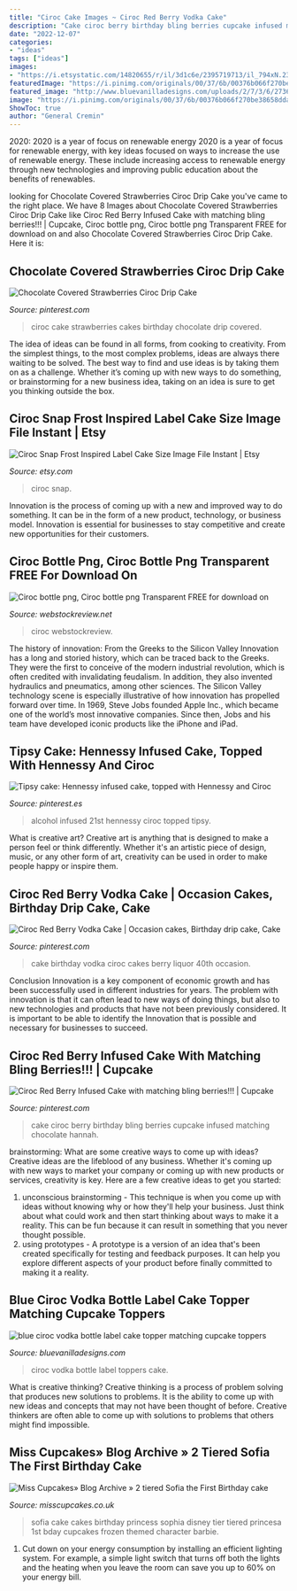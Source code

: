 ```yaml
---
title: "Ciroc Cake Images ~ Ciroc Red Berry Vodka Cake"
description: "Cake ciroc berry birthday bling berries cupcake infused matching chocolate hannah"
date: "2022-12-07"
categories:
- "ideas"
tags: ["ideas"]
images:
- "https://i.etsystatic.com/14820655/r/il/3d1c6e/2395719713/il_794xN.2395719713_p251.jpg"
featuredImage: "https://i.pinimg.com/originals/00/37/6b/00376b066f270be38658ddaef95ad9c1.jpg"
featured_image: "http://www.bluevanilladesigns.com/uploads/2/7/3/6/27364225/s428168735887464601_p426_i78_w640.jpeg"
image: "https://i.pinimg.com/originals/00/37/6b/00376b066f270be38658ddaef95ad9c1.jpg"
ShowToc: true
author: "General Cremin"
---
```



2020: 2020 is a year of focus on renewable energy
2020 is a year of focus for renewable energy, with key ideas focused on ways to increase the use of renewable energy. These include increasing access to renewable energy through new technologies and improving public education about the benefits of renewables.

	

		
looking for Chocolate Covered Strawberries Ciroc Drip Cake you've came to the right place. We have 8 Images about Chocolate Covered Strawberries Ciroc Drip Cake like Ciroc Red Berry Infused Cake with matching bling berries!!! | Cupcake, Ciroc bottle png, Ciroc bottle png Transparent FREE for download on and also Chocolate Covered Strawberries Ciroc Drip Cake. Here it is:
		
    
## Chocolate Covered Strawberries Ciroc Drip Cake

<img loading=lazy src="https://i.pinimg.com/originals/86/a9/34/86a9348b3de5aa744199334b225cb07a.jpg" onerror="this.onerror=null;this.src='https://tse1.mm.bing.net/th?id=OIP.I8I57TwsP4NbpQKWzQTUIQHaMe&amp;pid=15.1';" alt="Chocolate Covered Strawberries Ciroc Drip Cake">

_Source: pinterest.com_

>ciroc cake strawberries cakes birthday chocolate drip covered. 

	

The idea of ideas can be found in all forms, from cooking to creativity. From the simplest things, to the most complex problems, ideas are always there waiting to be solved. The best way to find and use ideas is by taking them on as a challenge. Whether it’s coming up with new ways to do something, or brainstorming for a new business idea, taking on an idea is sure to get you thinking outside the box.

    
## Ciroc Snap Frost Inspired Label Cake Size Image File Instant | Etsy

<img loading=lazy src="https://i.etsystatic.com/14820655/r/il/3d1c6e/2395719713/il_794xN.2395719713_p251.jpg" onerror="this.onerror=null;this.src='https://tse2.mm.bing.net/th?id=OIP.0F2IuWlUkoou2uzHoC4kjwHaKW&amp;pid=15.1';" alt="Ciroc Snap Frost Inspired Label Cake Size Image File Instant | Etsy">

_Source: etsy.com_

>ciroc snap. 

	

Innovation is the process of coming up with a new and improved way to do something. It can be in the form of a new product, technology, or business model. Innovation is essential for businesses to stay competitive and create new opportunities for their customers.

    
## Ciroc Bottle Png, Ciroc Bottle Png Transparent FREE For Download On

<img loading=lazy src="https://webstockreview.net/images/ciroc-bottle-png-12.png" onerror="this.onerror=null;this.src='https://tse3.mm.bing.net/th?id=OIP.W6gk0AjJKzdRDJrl5dfiugHaP8&amp;pid=15.1';" alt="Ciroc bottle png, Ciroc bottle png Transparent FREE for download on">

_Source: webstockreview.net_

>ciroc webstockreview. 

	

The history of innovation: From the Greeks to the Silicon Valley
Innovation has a long and storied history, which can be traced back to the Greeks. They were the first to conceive of the modern industrial revolution, which is often credited with invalidating feudalism. In addition, they also invented hydraulics and pneumatics, among other sciences.
The Silicon Valley technology scene is especially illustrative of how innovation has propelled forward over time. In 1969, Steve Jobs founded Apple Inc., which became one of the world’s most innovative companies. Since then, Jobs and his team have developed iconic products like the iPhone and iPad.

    
## Tipsy Cake: Hennessy Infused Cake, Topped With Hennessy And Ciroc

<img loading=lazy src="https://i.pinimg.com/originals/00/37/6b/00376b066f270be38658ddaef95ad9c1.jpg" onerror="this.onerror=null;this.src='https://tse3.mm.bing.net/th?id=OIP.CrYdq4KiOMgSiYqWQxz2iQHaJ4&amp;pid=15.1';" alt="Tipsy cake: Hennessy infused cake, topped with Hennessy and Ciroc">

_Source: pinterest.es_

>alcohol infused 21st hennessy ciroc topped tipsy. 

	

What is creative art?
Creative art is anything that is designed to make a person feel or think differently. Whether it's an artistic piece of design, music, or any other form of art, creativity can be used in order to make people happy or inspire them.

    
## Ciroc Red Berry Vodka Cake | Occasion Cakes, Birthday Drip Cake, Cake

<img loading=lazy src="https://i.pinimg.com/originals/2f/e7/94/2fe79434cef46e236c4ba35d0a60e00e.jpg" onerror="this.onerror=null;this.src='https://tse2.mm.bing.net/th?id=OIP.xMwSjj5w-S16dBnAim3IfQHaKm&amp;pid=15.1';" alt="Ciroc Red Berry Vodka Cake | Occasion cakes, Birthday drip cake, Cake">

_Source: pinterest.com_

>cake birthday vodka ciroc cakes berry liquor 40th occasion. 

	

Conclusion
Innovation is a key component of economic growth and has been successfully used in different industries for years. The problem with innovation is that it can often lead to new ways of doing things, but also to new technologies and products that have not been previously considered. It is important to be able to identify the Innovation that is possible and necessary for businesses to succeed.

    
## Ciroc Red Berry Infused Cake With Matching Bling Berries!!! | Cupcake

<img loading=lazy src="https://i.pinimg.com/736x/99/59/cd/9959cd21c8de097b53135bee402cba2b.jpg" onerror="this.onerror=null;this.src='https://tse2.mm.bing.net/th?id=OIP.2wAq-e5omNqZtfYfn2bErwHaHa&amp;pid=15.1';" alt="Ciroc Red Berry Infused Cake with matching bling berries!!! | Cupcake">

_Source: pinterest.com_

>cake ciroc berry birthday bling berries cupcake infused matching chocolate hannah. 

	

brainstorming: What are some creative ways to come up with ideas?
Creative ideas are the lifeblood of any business. Whether it's coming up with new ways to market your company or coming up with new products or services, creativity is key. Here are a few creative ideas to get you started: 
1. unconscious brainstorming - This technique is when you come up with ideas without knowing why or how they'll help your business. Just think about what could work and then start thinking about ways to make it a reality. This can be fun because it can result in something that you never thought possible. 
2. using prototypes - A prototype is a version of an idea that's been created specifically for testing and feedback purposes. It can help you explore different aspects of your product before finally committed to making it a reality.

    
## Blue Ciroc Vodka Bottle Label Cake Topper Matching Cupcake Toppers

<img loading=lazy src="http://www.bluevanilladesigns.com/uploads/2/7/3/6/27364225/s428168735887464601_p426_i78_w640.jpeg" onerror="this.onerror=null;this.src='https://tse2.mm.bing.net/th?id=OIP.qBJ_qeIIj1JFBxmBYYRdSgHaI9&amp;pid=15.1';" alt="blue ciroc vodka bottle label cake topper matching cupcake toppers">

_Source: bluevanilladesigns.com_

>ciroc vodka bottle label toppers cake. 

	

What is creative thinking?
Creative thinking is a process of problem solving that produces new solutions to problems. It is the ability to come up with new ideas and concepts that may not have been thought of before. Creative thinkers are often able to come up with solutions to problems that others might find impossible.

    
## Miss Cupcakes» Blog Archive » 2 Tiered Sofia The First Birthday Cake

<img loading=lazy src="http://www.misscupcakes.co.uk/wp-content/uploads/2014/08/DSC_1387.jpg" onerror="this.onerror=null;this.src='https://tse4.mm.bing.net/th?id=OIP.dFsaM8mJNllIkQc8sR7rZQHaJI&amp;pid=15.1';" alt="Miss Cupcakes» Blog Archive » 2 tiered Sofia the First Birthday cake">

_Source: misscupcakes.co.uk_

>sofia cake cakes birthday princess sophia disney tier tiered princesa 1st bday cupcakes frozen themed character barbie. 

	

1. Cut down on your energy consumption by installing an efficient lighting system. For example, a simple light switch that turns off both the lights and the heating when you leave the room can save you up to 60% on your energy bill.

